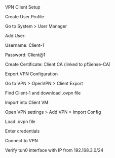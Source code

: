 VPN Client Setup

Create User Profile

Go to System > User Manager

Add User:

Username: Client-1

Password: Client@1

Create Certificate: Client CA (linked to pfSense-CA)

Export VPN Configuration

Go to VPN > OpenVPN > Client Export

Find Client-1 and download .ovpn file

Import into Client VM

Open VPN settings > Add VPN > Import Config

Load .ovpn file

Enter credentials

Connect to VPN

Verify tun0 interface with IP from 192.168.3.0/24


